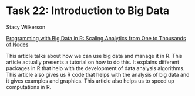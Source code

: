 # Task 22: Introduction to Big Data
Stacy Wilkerson  

[Programming with Big Data in R: Scaling Analytics from One to Thousands of Nodes](http://www.sciencedirect.com.byui.idm.oclc.org/science/article/pii/S221457961630065X?_rdoc=1&_fmt=high&_origin=gateway&_docanchor=&md5=b8429449ccfc9c30159a5f9aeaa92ffb&ccp=y)

This article talks about how we can use big data and manage it in R. This article actually presents a tutorial on how to do this. It explains different packages in R that help with the development of data analysis algorithms. This article also gives us R code that helps with the analysis of big data and it gives examples and graphics. This article also helps us to speed up computations in R. 
